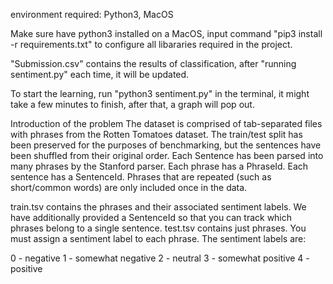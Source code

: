 environment required: Python3, MacOS

Make sure have python3 installed on a MacOS, input command "pip3 install -r requirements.txt" to configure all libararies required in the project.

"Submission.csv" contains the results of classification, after "running sentiment.py" each time, it will be updated.

To start the learning, run "python3 sentiment.py" in the terminal, it might take a few minutes to finish, after that, a graph will pop out.


Introduction of the problem
The dataset is comprised of tab-separated files with phrases from the Rotten Tomatoes dataset. The train/test split has been preserved for the purposes of benchmarking, but the sentences have been shuffled from their original order. Each Sentence has been parsed into many phrases by the Stanford parser. Each phrase has a PhraseId. Each sentence has a SentenceId. Phrases that are repeated (such as short/common words) are only included once in the data.

train.tsv contains the phrases and their associated sentiment labels. We have additionally provided a SentenceId so that you can track which phrases belong to a single sentence.
test.tsv contains just phrases. You must assign a sentiment label to each phrase.
The sentiment labels are:

0 - negative
1 - somewhat negative
2 - neutral
3 - somewhat positive
4 - positive

